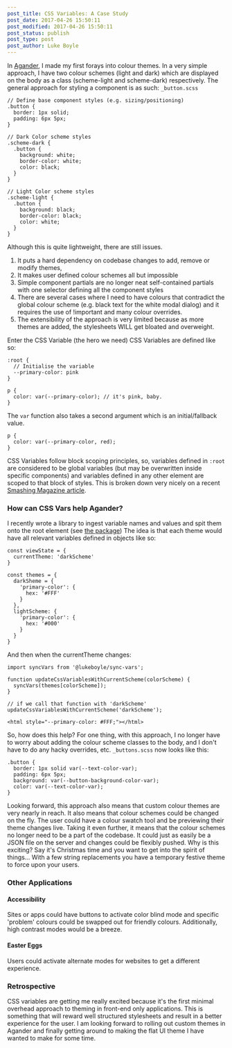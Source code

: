 ```yaml
---
post_title: CSS Variables: A Case Study 
post_date: 2017-04-26 15:50:11         
post_modified: 2017-04-26 15:50:11         
post_status: publish                     
post_type: post                    
post_author: Luke Boyle                  
---
```


In [Agander](https://agander.io), I made my first forays into colour themes. In a very simple approach, I have two colour schemes (light and dark) which are displayed on the body as a class (scheme-light and scheme-dark) respectively. The general approach for styling a component is as such: `_button.scss`

    // Define base component styles (e.g. sizing/positioning)
    .button {
      border: 1px solid;
      padding: 6px 5px;
    }

    // Dark Color scheme styles
    .scheme-dark {
      .button {
        background: white;
        border-color: white;
        color: black;
      }
    }

    // Light Color scheme styles
    .scheme-light {
      .button {
        background: black;
        border-color: black;
        color: white;
      }
    }

Although this is quite lightweight, there are still issues.

1.  It puts a hard dependency on codebase changes to add, remove or modify themes,
2.  It makes user defined colour schemes all but impossible
3.  Simple component partials are no longer neat self-contained partials with one selector defining all the component styles
4.  There are several cases where I need to have colours that contradict the global colour scheme (e.g. black text for the white modal dialog) and it requires the use of !important and many colour overrides.
5.  The extensibility of the approach is very limited because as more themes are added, the stylesheets WILL get bloated and overweight.

Enter the CSS Variable (the hero we need) CSS Variables are defined like so:

    :root {
      // Initialise the variable
      --primary-color: pink
    }

    p {
      color: var(--primary-color); // it's pink, baby.
    }

The `var` function also takes a second argument which is an initial/fallback value.

    p {
      color: var(--primary-color, red);
    }

CSS Variables follow block scoping principles, so, variables defined in `:root` are considered to be global variables (but may be overwritten inside specific components) and variables defined in any other element are scoped to that block of styles. This is broken down very nicely on a recent [Smashing Magazine article](https://www.smashingmagazine.com/2017/04/start-using-css-custom-properties/#scope-and-inheritance).

### How can CSS Vars help Agander?

I recently wrote a library to ingest variable names and values and spit them onto the root element (see [the package](https://www.npmjs.com/package/@lukeboyle/sync-vars)) The idea is that each theme would have all relevant variables defined in objects like so:

    const viewState = {
      currentTheme: 'darkScheme'
    }

    const themes = {
      darkSheme = {
        'primary-color': {
          hex: '#FFF'
        }
      },
      lightScheme: {
        'primary-color': {
          hex: '#000'
        }
      }
    }

And then when the currentTheme changes:

    import syncVars from '@lukeboyle/sync-vars';

    function updateCssVariablesWithCurrentScheme(colorScheme) {
      syncVars(themes[colorScheme]);
    }

    // if we call that function with 'darkScheme'
    updateCssVariablesWithCurrentScheme('darkScheme');

    <html style="--primary-color: #FFF;"></html>

So, how does this help? For one thing, with this approach, I no longer have to worry about adding the colour scheme classes to the body, and I don't have to do any hacky overrides, etc. `_buttons.scss` now looks like this:

    .button {
      border: 1px solid var(--text-color-var);
      padding: 6px 5px;
      background: var(--button-background-color-var);
      color: var(--text-color-var);
    }

Looking forward, this approach also means that custom colour themes are very nearly in reach. It also means that colour schemes could be changed on the fly. The user could have a colour swatch tool and be previewing their theme changes live. Taking it even further, it means that the colour schemes no longer need to be a part of the codebase. It could just as easily be a JSON file on the server and changes could be flexibly pushed. Why is this exciting? Say it's Christmas time and you want to get into the spirit of things... With a few string replacements you have a temporary festive theme to force upon your users.

### Other Applications

#### Accessibility

Sites or apps could have buttons to activate color blind mode and specific 'problem' colours could be swapped out for friendly colours. Additionally, high contrast modes would be a breeze.

#### Easter Eggs

Users could activate alternate modes for websites to get a different experience.

### Retrospective

CSS variables are getting me really excited because it's the first minimal overhead approach to theming in front-end only applications. This is something that will reward well structured stylesheets and result in a better experience for the user. I am looking forward to rolling out custom themes in Agander and finally getting around to making the flat UI theme I have wanted to make for some time.
